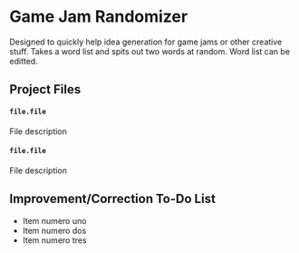 Game Jam Randomizer
======
Designed to quickly help idea generation for game jams or other creative stuff. Takes a word list and spits out two words at random. Word list can be editted.

Project Files
------
#### ```file.file```
File description

#### ```file.file```
File description


Improvement/Correction To-Do List
------
* Item numero uno
* Item numero dos
* Item numero tres